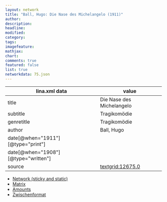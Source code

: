 ```yaml
---
layout: network
title: "Ball, Hugo: Die Nase des Michelangelo (1911)"
author:
description:
headline:
modified:
category:
tags:
imagefeature: 
mathjax: 
chart: 
comments: true
featured: false
list: true
networkdata: 75.json
---
```

lina.xml data  | value
------------- | -------------
title|Die Nase des Michelangelo
subtitle|Tragikomödie
genretitle|Tragikomödie
author|Ball, Hugo
date[@when="1911"][@type="print"]|
date[@when="1908"][@type="written"]|
source|[textgrid:12675.0](https://textgridlab.org/1.0/tgcrud-public/rest/textgrid:12675.0/data)



* [Network (sticky and static)](/network75)
* [Matrix](/matrix75)
* [Amounts](/amounts75)
* [Zwischenformat](/lina75 )
